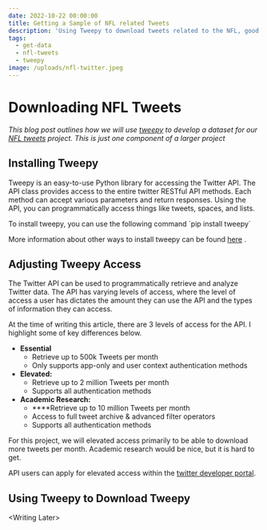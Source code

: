 ```yaml
---
date: 2022-10-22 00:00:00
title: Getting a Sample of NFL related Tweets
description: 'Using Tweepy to download tweets related to the NFL, good or bad. '
tags:
  - get-data
  - nfl-tweets
  - tweepy
image: /uploads/nfl-twitter.jpeg
---
```

# Downloading NFL Tweets&nbsp;

*This blog post outlines how we will use [tweepy](https://www.tweepy.org/)&nbsp;to develop a dataset for our [NFL tweets](https://zakraicik.xyz/tag/nfl-tweets) project. This is just one component of a larger project*

## Installing Tweepy&nbsp;

Tweepy is an easy-to-use Python library for accessing the Twitter API. The API class provides access to the entire twitter RESTful API methods. Each method can accept various parameters and return responses. Using the API, you can programmatically access things like tweets, spaces, and lists.&nbsp;

To install tweepy, you can use the following command \`pip install tweepy\`

More information about other ways to install tweepy can be found [here](https://docs.tweepy.org/en/latest/install.html)&nbsp;.

## Adjusting Tweepy Access&nbsp;

The Twitter API can be used to programmatically retrieve and analyze Twitter data. The API has varying levels of access, where the level of access a user has dictates the amount they can use the API and the types of information they can access.&nbsp;

At the time of writing this article, there are 3 levels of access for the API. I highlight some of key differences below.&nbsp;

* **Essential**
  * Retrieve up to 500k Tweets per month
  * Only supports app-only and user context authentication methods
* **Elevated:&nbsp;**
  * Retrieve up to 2 million Tweets per month
  * Supports all authentication methods&nbsp;
* **Academic Research:**
  * **​​​​​​​​​​​​​​**Retrieve up to 10 million Tweets per month
  * Access to full tweet archive & advanced filter operators
  * Supports all authentication methods&nbsp;

For this project, we will elevated access primarily to be able to download more tweets per month. Academic research would be nice, but it is hard to get.&nbsp;

API users can apply for elevated access within the [twitter developer portal](https://developer.twitter.com/en/portal/dashboard).&nbsp;

## Using Tweepy to Download Tweepy&nbsp;

&lt;Writing Later&gt;

&nbsp;

&nbsp;

&nbsp;